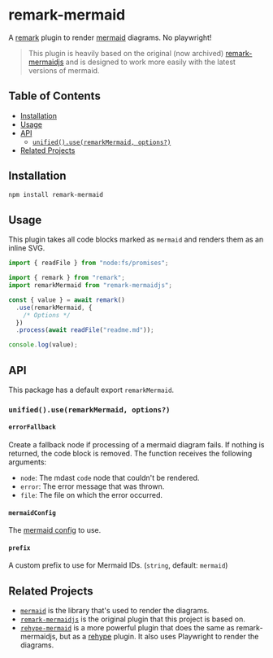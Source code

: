 # remark-mermaid

A [remark](https://remark.js.org) plugin to render [mermaid](https://mermaid-js.github.io) diagrams. No playwright!

> This plugin is heavily based on the original (now archived) [remark-mermaidjs](https://github.com/remcohaszing/remark-mermaidjs) and is designed to work more easily with the latest versions of mermaid.

## Table of Contents

- [Installation](#installation)
- [Usage](#usage)
- [API](#api)
  - [`unified().use(remarkMermaid, options?)`](#unifieduseremarkmermaid-options)
- [Related Projects](#related-projects)

## Installation

```sh
npm install remark-mermaid
```

## Usage

This plugin takes all code blocks marked as `mermaid` and renders them as an inline SVG.

```js
import { readFile } from "node:fs/promises";

import { remark } from "remark";
import remarkMermaid from "remark-mermaidjs";

const { value } = await remark()
  .use(remarkMermaid, {
    /* Options */
  })
  .process(await readFile("readme.md"));

console.log(value);
```

## API

This package has a default export `remarkMermaid`.

### `unified().use(remarkMermaid, options?)`

#### `errorFallback`

Create a fallback node if processing of a mermaid diagram fails. If nothing is returned, the code
block is removed. The function receives the following arguments:

- `node`: The mdast `code` node that couldn't be rendered.
- `error`: The error message that was thrown.
- `file`: The file on which the error occurred.

#### `mermaidConfig`

The [mermaid config](https://mermaid.js.org/config/schema-docs/config.html) to use.

#### `prefix`

A custom prefix to use for Mermaid IDs. (`string`, default: `mermaid`)

## Related Projects

- [`mermaid`](https://mermaid.js.org) is the library that's used to render the diagrams.
- [`remark-mermaidjs`](https://github.com/remcohaszing/remark-mermaidjs) is the original plugin that this project is based on.
- [`rehype-mermaid`](https://github.com/remcohaszing/rehype-mermaid) is a more powerful plugin that
  does the same as remark-mermaidjs, but as a [rehype](https://github.com/rehypejs/rehype) plugin. It also uses Playwright to render the diagrams.
